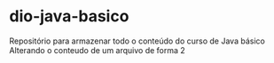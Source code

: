 # dio-java-basico
Repositório para armazenar todo o conteúdo do curso de Java básico
Alterando o conteudo de um arquivo de forma 2